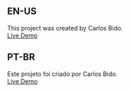 ## EN-US

This project was created by Carlos Bido.\
[Live Demo](https://nervous-wright-7840f7.netlify.app/)

## PT-BR
Este projeto foi criado por Carlos Bido.\
[Live Demo](https://nervous-wright-7840f7.netlify.app/)